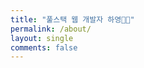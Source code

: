 ```yaml
---
title: "풀스택 웹 개발자 하영👋🏻"
permalink: /about/
layout: single
comments: false
---
```


<!-- <div>
    <img src="/assets/images/avthm.jpg" alt="about_meee" width="70%" min-width="700px" itemprop="image">
</div> -->

<object type="application/pdf" data="/assets/pdf/송하영_입사지원서.pdf#toolbar=0" width="100%" height="500">
    <embed type="application/pdf" data="/assets/pdf/송하영_입사지원서.pdf#toolbar=0" width="100%" height="500"/>
</object>

<div style="border-left: 2px solid rgba(199, 198, 198, 0.7); margin: 0.5em 0 0 0.5em; padding-left: 1.5em; font-weight: 500;">
    <ul class="author__urls social-icons">
        <!-- <li itemprop="homeLocation" itemscope itemtype="https://schema.org/Place">
          <i class="fas fa-fw fa-map-marker-alt" aria-hidden="true"></i> <span itemprop="name">  Seoul, Korea</span>
        </li>
        <li>
          <a href="https://github.com/songha0" itemprop="sameAs" rel="nofollow noopener noreferrer">
            <i class="fab fa-fw fa-github" aria-hidden="true"></i><span class="label">  https://github.com/songha0</span>
          </a>
        </li>
        <li>
          <a href="mailto:suj6757@gmail.com">
            <meta itemprop="email" content="suj6757@gmail.com" />
            <i class="fas fa-fw fa-envelope-square" aria-hidden="true"></i><span class="label">  suj6757@naver.com</span>
          </a>
        </li>
        <li>
          <a href="tel:010-7752-5233">
            <meta itemprop="tel" content="010-7752-5233" />
            <i class="fas fa-fw fa-envelope-square" aria-hidden="true"></i><span class="label">  010-7752-5233</span>
          </a>
        </li> -->
    </ul>
  </div>

